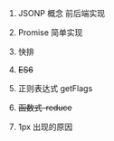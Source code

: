 1. JSONP 概念 前后端实现

2. Promise 简单实现

3. 快排

4. ~~ES6~~

5. 正则表达式 getFlags

6. ~~函数式-reduce~~

7. 1px 出现的原因
